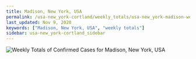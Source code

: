 ```yaml
---
title: Madison, New York, USA
permalink: /usa-new_york-cortland/weekly_totals/usa-new_york-madison-weekly_totals.html
last_updated: Nov 9, 2020
keywords: ["Madison, New York, USA", "weekly totals"]
sidebar: usa-new_york-cortland_sidebar
---
```


![Weekly Totals of Confirmed Cases for Madison, New York, USA](/covid_tracker/images/graphs/usa-new_york-madison-weekly_totals_graph.png)
